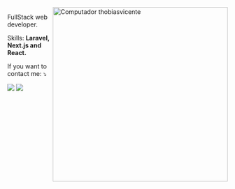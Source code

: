 
<img src="https://raw.githubusercontent.com/MicaelliMedeiros/micaellimedeiros/master/image/computer-illustration.png" min-width="400px" max-width="400px" width="400px" align="right" alt="Computador thobiasvicente">

<p align="left"> 
  FullStack web developer.
</p>

<p align="left">
  Skills: <strong>Laravel, Next.js and React.</strong>
</p>

<p align="left">
 If you want to contact me: ⤵️
</p>

<p align="left">
   <a href="thobiascontact@gmail.com" alt="thobiascontact@gmail.com">
  <img src="https://img.shields.io/badge/-Gmail-FF0000?style=flat-square&labelColor=FF0000&logo=gmail&logoColor=white&link=thobiascontact@gmail.com" /></a>

  <a href="https://www.linkedin.com/in/thobiasvic/" alt="Linkedin">
  <img src="https://img.shields.io/badge/-Linkedin-0e76a8?style=flat-square&logo=Linkedin&logoColor=white&link=https://www.linkedin.com/in/thobiasvic/" /></a>
</p>
